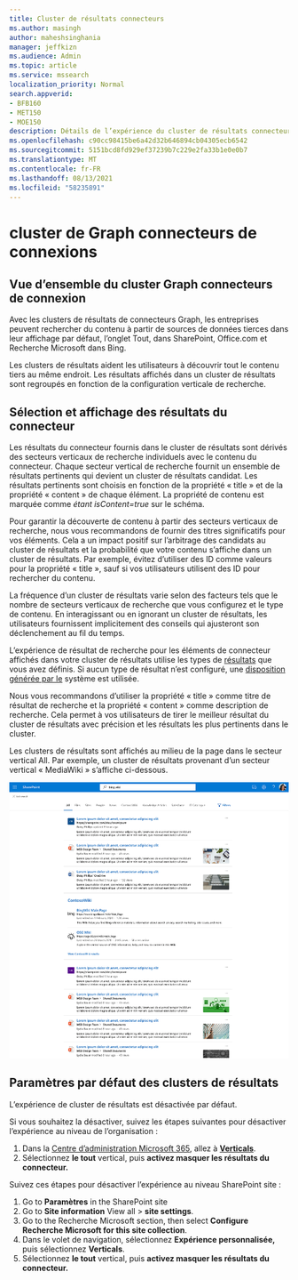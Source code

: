 ```yaml
---
title: Cluster de résultats connecteurs
ms.author: masingh
author: maheshsinghania
manager: jeffkizn
ms.audience: Admin
ms.topic: article
ms.service: mssearch
localization_priority: Normal
search.appverid:
- BFB160
- MET150
- MOE150
description: Détails de l’expérience du cluster de résultats connecteurs
ms.openlocfilehash: c90cc98415be6a42d32b646894cb04305ecb6542
ms.sourcegitcommit: 5151bcd8fd929ef37239b7c229e2fa33b1e0e0b7
ms.translationtype: MT
ms.contentlocale: fr-FR
ms.lasthandoff: 08/13/2021
ms.locfileid: "58235891"
---
```

# <a name="graph-connectors-result-cluster"></a>cluster de Graph connecteurs de connexions

## <a name="overview-of-the-graph-connectors-result-cluster"></a>Vue d’ensemble du cluster Graph connecteurs de connexion  

Avec les clusters de résultats de connecteurs Graph, les entreprises peuvent rechercher  du contenu à partir de sources de données tierces dans leur affichage par défaut, l’onglet Tout, dans SharePoint, Office.com et Recherche Microsoft dans Bing.

Les clusters de résultats aident les utilisateurs à découvrir tout le contenu tiers au même endroit. Les résultats affichés dans un cluster de résultats sont regroupés en fonction de la configuration verticale de recherche.

## <a name="how-connector-results-are-selected-and-displayed"></a>Sélection et affichage des résultats du connecteur

Les résultats du connecteur fournis dans le cluster de résultats sont dérivés des secteurs verticaux de recherche individuels avec le contenu du connecteur. Chaque secteur vertical de recherche fournit un ensemble de résultats pertinents qui devient un cluster de résultats candidat. Les résultats pertinents sont choisis en fonction de la propriété « title » et de la propriété « content » de chaque élément. La propriété de contenu est marquée comme *étant isContent=true* sur le schéma.

Pour garantir la découverte de contenu à partir des secteurs verticaux de recherche, nous vous recommandons de fournir des titres significatifs pour vos éléments. Cela a un impact positif sur l’arbitrage des candidats au cluster de résultats et la probabilité que votre contenu s’affiche dans un cluster de résultats. Par exemple, évitez d’utiliser des ID comme valeurs pour la propriété « title », sauf si vos utilisateurs utilisent des ID pour rechercher du contenu.

La fréquence d’un cluster de résultats varie selon des facteurs tels que le nombre de secteurs verticaux de recherche que vous configurez et le type de contenu. En interagissant ou en ignorant un cluster de résultats, les utilisateurs fournissent implicitement des conseils qui ajusteront son déclenchement au fil du temps.

L’expérience de résultat de recherche pour les éléments de connecteur affichés dans votre cluster de résultats utilise les types de [résultats](./customize-search-page.md#create-your-own-result-type) que vous avez définis. Si aucun type de résultat n’est configuré, une [disposition générée par le](./customize-search-page.md#default-search-result-layout) système est utilisée.

Nous vous recommandons d’utiliser la propriété « title » comme titre de résultat de recherche et la propriété « content » comme description de recherche. Cela permet à vos utilisateurs de tirer le meilleur résultat du cluster de résultats avec précision et les résultats les plus pertinents dans le cluster.

Les clusters de résultats sont affichés au milieu de la page dans le secteur vertical All. Par exemple, un cluster de résultats provenant d’un secteur vertical « MediaWiki » s’affiche ci-dessous.

![Exemple de cluster de résultats MediaWiki](media/result-cluster/result-cluster-example.png)

## <a name="result-clusters-default-settings"></a>Paramètres par défaut des clusters de résultats
  
L’expérience de cluster de résultats est désactivée par défaut.  

Si vous souhaitez la désactiver, suivez les étapes suivantes pour désactiver l’expérience au niveau de l’organisation :

1. Dans la [Centre d’administration Microsoft 365](https://admin.microsoft.com), allez à [**Verticals**](https://admin.microsoft.com/Adminportal/Home#/MicrosoftSearch/verticals).
1. Sélectionnez **le tout** vertical, puis **activez masquer les résultats du connecteur.**

Suivez ces étapes pour désactiver l’expérience au niveau SharePoint site :

1. Go to **Paramètres** in the SharePoint site
2. Go to **Site information** View all > **site settings**.
3. Go to the Recherche Microsoft section, then select **Configure Recherche Microsoft for this site collection**.
4. Dans le volet de navigation, sélectionnez **Expérience personnalisée,** puis sélectionnez **Verticals**.
5. Sélectionnez **le tout** vertical, puis **activez masquer les résultats du connecteur.**

